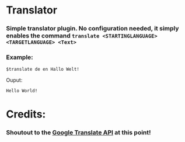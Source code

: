 # Translator

### Simple translator plugin. No configuration needed, it simply enables the command `translate <STARTINGLANGUAGE> <TARGETLANGUAGE> <Text>`



### Example:

```
$translate de en Hallo Welt!
```
Ouput:
```
Hello World!
```




# Credits:
### Shoutout to the [Google Translate API](https://translate.google.com/) at this point!